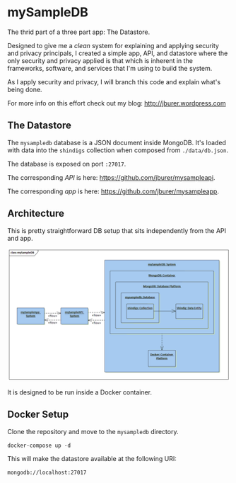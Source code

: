 # mySampleDB

The thrid part of a three part app: The Datastore.

Designed to give me a <i>clean</i> system for explaining and applying security and
privacy principals, I created a simple app, API, and datastore where the
only security and privacy applied is that which is inherent in the frameworks, software,
and services that I'm using to build the system.

As I apply security and privacy, I will branch this code and explain what's being done.

For more info on this effort check out my blog: <a href="http://jburer.wordpress.com" target="_blank">http://jburer.wordpress.com</a>

## The Datastore

The <code>mysampledb</code> database is a JSON document inside MongoDB. It's loaded with data
into the <code>shindigs</code> collection when composed from
<code>./data/db.json</code>.

The database is exposed on port <code>:27017</code>.

The corresponding <i>API</i> is here: <a href="https://github.com/jburer/mysampleapi" target="_blank">https://github.com/jburer/mysampleapi</a>.

The corresponding <i>app</i> is here: <a href="https://github.com/jburer/mysampleapp" target="_blank">https://github.com/jburer/mysampleapp</a>.

## Architecture

This is pretty straightforward DB setup that sits independently from the API and app.

<img src="./images/mySampleDB.gif" alt="mySampleDB">

It is designed to be run inside a Docker container.

## Docker Setup

Clone the repository and move to the <code>mysampledb</code> directory.

```
docker-compose up -d
```

This will make the datastore available at the following URI:

```
mongodb://localhost:27017
```
